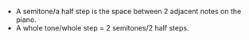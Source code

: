 - A semitone/a half step is the space between 2 adjacent notes on the piano.
- A whole tone/whole step = 2 semitones/2 half steps.